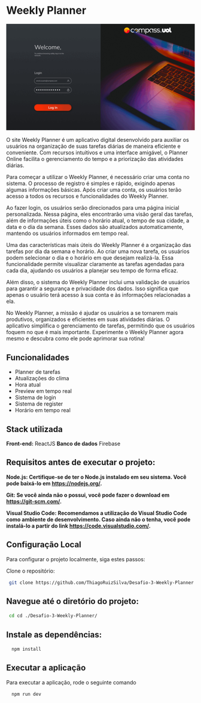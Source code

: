 # Weekly Planner

![GIF](src/assets/ezgif.com-animated-gif-maker.gif)

O site Weekly Planner é um aplicativo digital desenvolvido para auxiliar os usuários na organização de suas tarefas diárias de maneira eficiente e conveniente. Com recursos intuitivos e uma interface amigável, o Planner Online facilita o gerenciamento do tempo e a priorização das atividades diárias.

Para começar a utilizar o Weekly Planner, é necessário criar uma conta no sistema. O processo de registro é simples e rápido, exigindo apenas algumas informações básicas. Após criar uma conta, os usuários terão acesso a todos os recursos e funcionalidades do Weekly Planner.

Ao fazer login, os usuários serão direcionados para uma página inicial personalizada. Nessa página, eles encontrarão uma visão geral das tarefas, além de informações úteis como o horário atual, o tempo de sua cidade, a data e o dia da semana. Esses dados são atualizados automaticamente, mantendo os usuários informados em tempo real.

Uma das características mais úteis do Weekly Planner é a organização das tarefas por dia da semana e horário. Ao criar uma nova tarefa, os usuários podem selecionar o dia e o horário em que desejam realizá-la. Essa funcionalidade permite visualizar claramente as tarefas agendadas para cada dia, ajudando os usuários a planejar seu tempo de forma eficaz.

Além disso, o sistema do Weekly Planner inclui uma validação de usuários para garantir a segurança e privacidade dos dados. Isso significa que apenas o usuário terá acesso à sua conta e às informações relacionadas a ela.

No Weekly Planner, a missão é ajudar os usuários a se tornarem mais produtivos, organizados e eficientes em suas atividades diárias. O aplicativo simplifica o gerenciamento de tarefas, permitindo que os usuários foquem no que é mais importante. Experimente o Weekly Planner agora mesmo e descubra como ele pode aprimorar sua rotina!
## Funcionalidades

- Planner de tarefas
- Atualizações do clima
- Hora atual
- Preview em tempo real
- Sistema de login
- Sistema de register
- Horário em tempo real

## Stack utilizada

**Front-end:** ReactJS
**Banco de dados** Firebase

## Requisitos antes de executar o projeto: 

**Node.js: Certifique-se de ter o Node.js instalado em seu sistema. Você pode baixá-lo em https://nodejs.org/.**

**Git: Se você ainda não o possui, você pode fazer o download em https://git-scm.com/.**

**Visual Studio Code: Recomendamos a utilização do Visual Studio Code como ambiente de desenvolvimento. Caso ainda não o tenha, você pode instalá-lo a partir do link https://code.visualstudio.com/.**


## Configuração Local

Para configurar o projeto localmente, siga estes passos:

 Clone o repositório:

```bash
 git clone https://github.com/ThiagoRuizSilva/Desafio-3-Weekly-Planner.git
```

## Navegue até o diretório do projeto:

```bash
 cd cd ./Desafio-3-Weekly-Planner/
```

## Instale as dependências:

```bash
  npm install
```

## Executar a aplicação

Para executar a aplicação, rode o seguinte comando

```bash
  npm run dev
```




